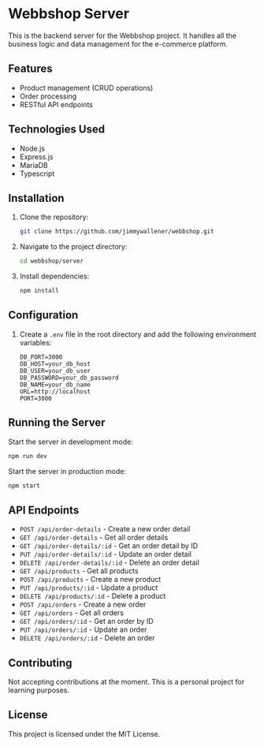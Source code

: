 # Webbshop Server

This is the backend server for the Webbshop project. It handles all the business logic and data management for the e-commerce platform.

## Features

- Product management (CRUD operations)
- Order processing
- RESTful API endpoints

## Technologies Used

- Node.js
- Express.js
- MariaDB
- Typescript

## Installation

1. Clone the repository:

   ```bash
   git clone https://github.com/jimmywallener/webbshop.git
   ```

2. Navigate to the project directory:

   ```bash
   cd webbshop/server
   ```

3. Install dependencies:

   ```bash
   npm install
   ```

## Configuration

1. Create a `.env` file in the root directory and add the following environment variables:

   ```env
   DB_PORT=3000
   DB_HOST=your_db_host
   DB_USER=your_db_user
   DB_PASSWORD=your_db_password
   DB_NAME=your_db_name
   URL=http://localhost
   PORT=3000
   ```

## Running the Server

Start the server in development mode:

```bash
npm run dev
```

Start the server in production mode:

```bash
npm start
```

## API Endpoints

- `POST /api/order-details` - Create a new order detail
- `GET /api/order-details` - Get all order details
- `GET /api/order-details/:id` - Get an order detail by ID
- `PUT /api/order-details/:id` - Update an order detail
- `DELETE /api/order-details/:id` - Delete an order detail
- `GET /api/products` - Get all products
- `POST /api/products` - Create a new product
- `PUT /api/products/:id` - Update a product
- `DELETE /api/products/:id` - Delete a product
- `POST /api/orders` - Create a new order
- `GET /api/orders` - Get all orders
- `GET /api/orders/:id` - Get an order by ID
- `PUT /api/orders/:id` - Update an order
- `DELETE /api/orders/:id` - Delete an order

## Contributing

Not accepting contributions at the moment. This is a personal project for learning purposes.

## License

This project is licensed under the MIT License.
